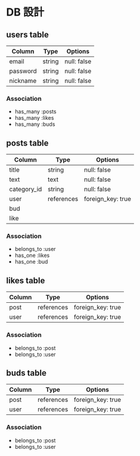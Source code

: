 # DB 設計

## users table

| Column             | Type                | Options                 |
|--------------------|---------------------|-------------------------|
| email              | string              | null: false             |
| password           | string              | null: false             |
| nickname           | string              | null: false             |

### Association

- has_many :posts
- has_many :likes
- has_many :buds

## posts table

| Column             | Type       | Options           |
|--------------------|------------|-------------------|
| title              | string     | null: false       |
| text               | text       | null: false       |
| category_id        | string     | null: false       |
| user               | references | foreign_key: true |
| bud                |
| like               |

### Association

- belongs_to :user
- has_one    :likes
- has_one    :bud

## likes table
| Column      | Type       | Options           |
|-------------|------------|-------------------|
| post        | references | foreign_key: true |
| user        | references | foreign_key: true |

### Association

- belongs_to :post
- belongs_to :user

## buds table

| Column      | Type       | Options           |
|-------------|------------|-------------------|
| post        | references | foreign_key: true |
| user        | references | foreign_key: true |

### Association

- belongs_to :post
- belongs_to :user